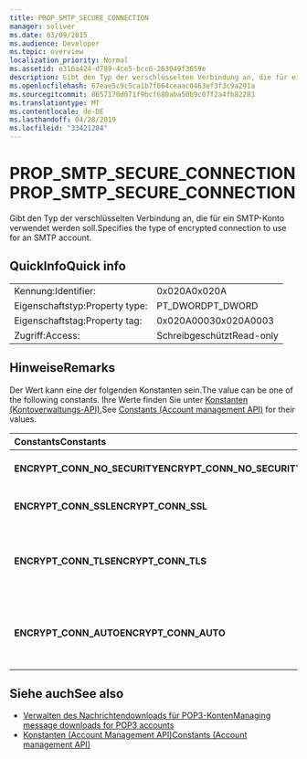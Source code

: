 ```yaml
---
title: PROP_SMTP_SECURE_CONNECTION
manager: soliver
ms.date: 03/09/2015
ms.audience: Developer
ms.topic: overview
localization_priority: Normal
ms.assetid: e316a424-d789-4ce5-bcc6-263049f3659e
description: Gibt den Typ der verschlüsselten Verbindung an, die für ein SMTP-Konto verwendet werden soll.
ms.openlocfilehash: 67eae5c9c5ca1b7f664ceaac0463ef3f3c9a291a
ms.sourcegitcommit: 8657170d071f9bcf680aba50b9c07f2a4fb82283
ms.translationtype: MT
ms.contentlocale: de-DE
ms.lasthandoff: 04/28/2019
ms.locfileid: "33421284"
---
```

# <a name="prop_smtp_secure_connection"></a><span data-ttu-id="f15be-103">PROP_SMTP_SECURE_CONNECTION</span><span class="sxs-lookup"><span data-stu-id="f15be-103">PROP_SMTP_SECURE_CONNECTION</span></span>

<span data-ttu-id="f15be-104">Gibt den Typ der verschlüsselten Verbindung an, die für ein SMTP-Konto verwendet werden soll.</span><span class="sxs-lookup"><span data-stu-id="f15be-104">Specifies the type of encrypted connection to use for an SMTP account.</span></span>
  
## <a name="quick-info"></a><span data-ttu-id="f15be-105">QuickInfo</span><span class="sxs-lookup"><span data-stu-id="f15be-105">Quick info</span></span>

|||
|:-----|:-----|
|<span data-ttu-id="f15be-106">Kennung:</span><span class="sxs-lookup"><span data-stu-id="f15be-106">Identifier:</span></span>  <br/> |<span data-ttu-id="f15be-107">0x020A</span><span class="sxs-lookup"><span data-stu-id="f15be-107">0x020A</span></span>  <br/> |
|<span data-ttu-id="f15be-108">Eigenschaftstyp:</span><span class="sxs-lookup"><span data-stu-id="f15be-108">Property type:</span></span>  <br/> |<span data-ttu-id="f15be-109">PT_DWORD</span><span class="sxs-lookup"><span data-stu-id="f15be-109">PT_DWORD</span></span>  <br/> |
|<span data-ttu-id="f15be-110">Eigenschaftstag:</span><span class="sxs-lookup"><span data-stu-id="f15be-110">Property tag:</span></span>  <br/> |<span data-ttu-id="f15be-111">0x020A0003</span><span class="sxs-lookup"><span data-stu-id="f15be-111">0x020A0003</span></span>  <br/> |
|<span data-ttu-id="f15be-112">Zugriff:</span><span class="sxs-lookup"><span data-stu-id="f15be-112">Access:</span></span>  <br/> |<span data-ttu-id="f15be-113">Schreibgeschützt</span><span class="sxs-lookup"><span data-stu-id="f15be-113">Read-only</span></span>  <br/> |
   
## <a name="remarks"></a><span data-ttu-id="f15be-114">Hinweise</span><span class="sxs-lookup"><span data-stu-id="f15be-114">Remarks</span></span>

<span data-ttu-id="f15be-115">Der Wert kann eine der folgenden Konstanten sein.</span><span class="sxs-lookup"><span data-stu-id="f15be-115">The value can be one of the following constants.</span></span> <span data-ttu-id="f15be-116">Ihre Werte finden Sie unter [Konstanten (Kontoverwaltungs-API).](constants-account-management-api.md)</span><span class="sxs-lookup"><span data-stu-id="f15be-116">See [Constants (Account management API)](constants-account-management-api.md) for their values.</span></span> 
  
|<span data-ttu-id="f15be-117">**Constants**</span><span class="sxs-lookup"><span data-stu-id="f15be-117">**Constants**</span></span>|<span data-ttu-id="f15be-118">**Beschreibung**</span><span class="sxs-lookup"><span data-stu-id="f15be-118">**Description**</span></span>|
|:-----|:-----|
|<span data-ttu-id="f15be-119">**ENCRYPT_CONN_NO_SECURITY**</span><span class="sxs-lookup"><span data-stu-id="f15be-119">**ENCRYPT_CONN_NO_SECURITY**</span></span> <br/> |<span data-ttu-id="f15be-120">Verwenden Sie keine Verschlüsselung.</span><span class="sxs-lookup"><span data-stu-id="f15be-120">Do not use any encryption.</span></span>  <br/> |
|<span data-ttu-id="f15be-121">**ENCRYPT_CONN_SSL**</span><span class="sxs-lookup"><span data-stu-id="f15be-121">**ENCRYPT_CONN_SSL**</span></span> <br/> |<span data-ttu-id="f15be-122">Verwenden Sie ssl-Verschlüsselung (Secure Socket Layer).</span><span class="sxs-lookup"><span data-stu-id="f15be-122">Use Secure Socket Layer (SSL) encryption.</span></span>  <br/> |
|<span data-ttu-id="f15be-123">**ENCRYPT_CONN_TLS**</span><span class="sxs-lookup"><span data-stu-id="f15be-123">**ENCRYPT_CONN_TLS**</span></span> <br/> |<span data-ttu-id="f15be-124">Verwenden Sie das TLS-Verschlüsselungs- und -Authentifizierungsprotokoll (Transport Layer Security).</span><span class="sxs-lookup"><span data-stu-id="f15be-124">Use Transport Layer Security (TLS) encryption and authentication protocol.</span></span>  <br/> |
|<span data-ttu-id="f15be-125">**ENCRYPT_CONN_AUTO**</span><span class="sxs-lookup"><span data-stu-id="f15be-125">**ENCRYPT_CONN_AUTO**</span></span> <br/> |<span data-ttu-id="f15be-126">Automatische Erkennung und Verwendung der vom E-Mail-Server unterstützten Verschlüsselungsmethode.</span><span class="sxs-lookup"><span data-stu-id="f15be-126">Automatically detect and use the encryption method supported by the mail server.</span></span>  <br/> |
   
## <a name="see-also"></a><span data-ttu-id="f15be-127">Siehe auch</span><span class="sxs-lookup"><span data-stu-id="f15be-127">See also</span></span>

- [<span data-ttu-id="f15be-128">Verwalten des Nachrichtendownloads für POP3-Konten</span><span class="sxs-lookup"><span data-stu-id="f15be-128">Managing message downloads for POP3 accounts</span></span>](managing-message-downloads-for-pop3-accounts.md) 
- [<span data-ttu-id="f15be-129">Konstanten (Account Management API)</span><span class="sxs-lookup"><span data-stu-id="f15be-129">Constants (Account management API)</span></span>](constants-account-management-api.md)

